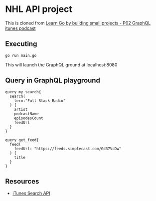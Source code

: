 # NHL API project

This is cloned from [Learn Go by building small projects - P02 GraphQL itunes podcast](https://www.youtube.com/watch?v=doLybrf3w-o&list=PLzQWIQOqeUSOM9D9yk4mQ25ZiZEahJ3XQ&index=3)

## Executing

`go run main.go`

This will launch the GraphQL ground at localhost:8080

## Query in GraphQL playground

```
query my_search{
  search(
    term:"Full Stack Radio"
  ) {
    artist
    podcastName
    episodesCount
    feedUrl
  }
}

query get_feed{
  feed(
    feedUrl: "https://feeds.simplecast.com/Gd37VcDw"
  ) {
    title
  }
}
```

## Resources

* [iTunes Search API](https://affiliate.itunes.apple.com/resources/documentation/itunes-store-web-service-search-api/)